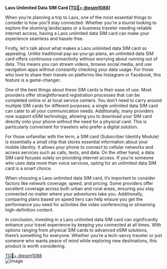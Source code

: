 **Laos Unlimited Data SIM Card [[TG💪+ @esim1088](https://t.me/s/esim1088)]**

When you're planning a trip to Laos, one of the most essential things to consider is how you'll stay connected. Whether you're a tourist looking to explore the stunning landscapes or a business traveler needing reliable internet access, having a Laos unlimited data SIM card can make your experience seamless and hassle-free.

Firstly, let's talk about what makes a Laos unlimited data SIM card so appealing. Unlike traditional pay-as-you-go plans, an unlimited data SIM card offers continuous connectivity without worrying about running out of data. This means you can stream videos, browse social media, and use navigation apps without constantly checking your data usage. For those who love to share their travels on platforms like Instagram or Facebook, this feature is a game-changer.

One of the best things about these SIM cards is their ease of use. Most providers offer straightforward registration processes that can be completed online or at local service centers. You don’t need to carry around multiple SIM cards for different purposes; a single unlimited data SIM card can cater to all your communication needs. Additionally, many providers now support eSIM technology, allowing you to download your SIM card directly onto your phone without the need for a physical card. This is particularly convenient for travelers who prefer a digital solution.

For those unfamiliar with the term, a SIM card (Subscriber Identity Module) is essentially a small chip that stores essential information about your mobile identity. It allows your phone to connect to cellular networks and access services such as calls, texts, and data. On the other hand, a data SIM card focuses solely on providing internet access. If you’re someone who uses data more than voice services, opting for an unlimited data SIM card is a smart choice.

When choosing a Laos unlimited data SIM card, it’s important to consider factors like network coverage, speed, and pricing. Some providers offer excellent coverage across both urban and rural areas, ensuring you stay connected no matter where your adventures take you. Additionally, comparing plans based on speed tiers can help ensure you get the performance you need for activities like video conferencing or streaming high-definition content.

In conclusion, investing in a Laos unlimited data SIM card can significantly enhance your travel experience by keeping you connected at all times. With options ranging from physical SIM cards to advanced eSIM solutions, there’s something for everyone. Whether you’re a tech-savvy traveler or just someone who wants peace of mind while exploring new destinations, this product is worth considering. 

[TG💪+ @esim1088](https://t.me/s/esim1088)  
![Image](https://i.postimg.cc/Y0z9fWf4/image.png)